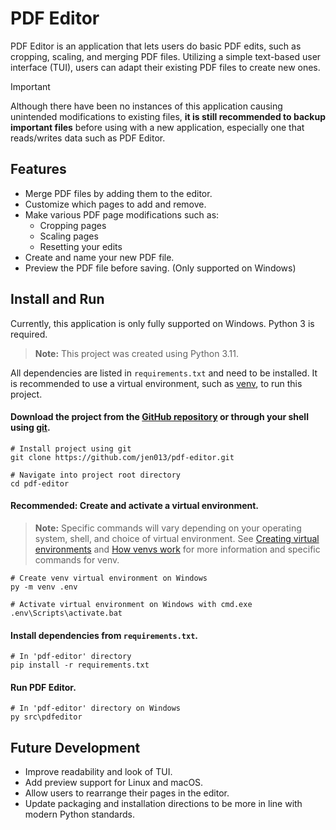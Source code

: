 # PDF Editor

PDF Editor is an application that lets users do basic PDF edits, such as cropping, scaling, and merging PDF files. Utilizing a simple text-based user interface (TUI), users can adapt their existing PDF files to create new ones.

> [!IMPORTANT]
> Although there have been no instances of this application causing unintended modifications to existing files, **it is still recommended to backup important files** before using with a new application, especially one that reads/writes data such as PDF Editor.

## Features

- Merge PDF files by adding them to the editor.
- Customize which pages to add and remove.
- Make various PDF page modifications such as:
  - Cropping pages
  - Scaling pages
  - Resetting your edits
- Create and name your new PDF file.
- Preview the PDF file before saving. (Only supported on Windows)

## Install and Run

Currently, this application is only fully supported on Windows. Python 3 is required.

> **Note:** This project was created using Python 3.11.

All dependencies are listed in `requirements.txt` and need to be installed. It is recommended to use a virtual environment, such as  [venv](https://docs.python.org/3/library/venv.html), to run this project. 

#### Download the project from the [GitHub repository](https://github.com/jen013/pdf-editor) or through your shell using [git](https://git-scm.com/book/en/v2/Getting-Started-Installing-Git).

```shell
# Install project using git
git clone https://github.com/jen013/pdf-editor.git

# Navigate into project root directory
cd pdf-editor
```

#### **Recommended:** Create and activate a virtual environment.

> **Note:** Specific commands will vary depending on your operating system, shell, and choice of virtual environment.
See [Creating virtual environments](https://docs.python.org/3/library/venv.html#creating-virtual-environments) and [How venvs work](https://docs.python.org/3/library/venv.html#how-venvs-work) for more information and specific commands for venv.

```shell
# Create venv virtual environment on Windows
py -m venv .env

# Activate virtual environment on Windows with cmd.exe
.env\Scripts\activate.bat
```

#### Install dependencies from `requirements.txt`.

```shell
# In 'pdf-editor' directory
pip install -r requirements.txt
```

#### Run PDF Editor.

```shell
# In 'pdf-editor' directory on Windows
py src\pdfeditor
```

## Future Development

- Improve readability and look of TUI.
- Add preview support for Linux and macOS.
- Allow users to rearrange their pages in the editor.
- Update packaging and installation directions to be more in line with modern Python standards.